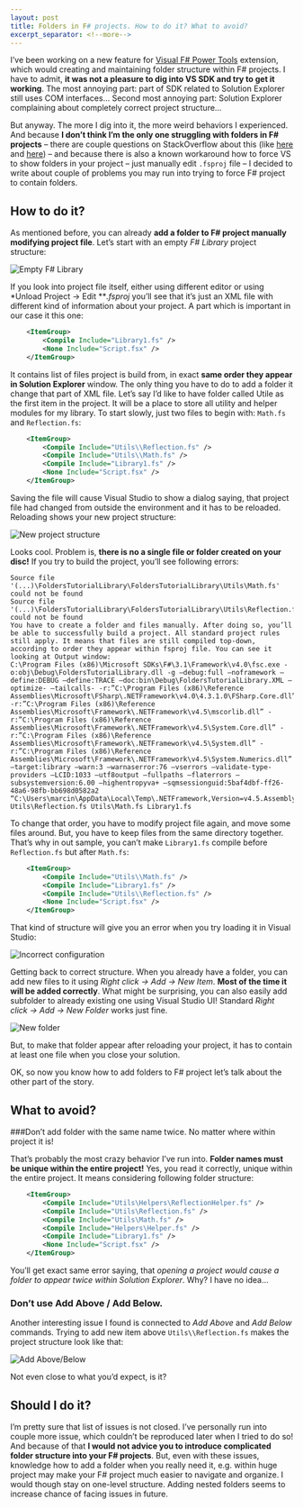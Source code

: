 ```yaml
---
layout: post
title: Folders in F# projects. How to do it? What to avoid?
excerpt_separator: <!--more-->
---
```


I’ve been working on a new feature for [Visual F# Power Tools](https://github.com/fsprojects/VisualFSharpPowerTools) extension, which would creating and maintaining folder structure within F# projects. I have to admit, **it was not a pleasure to dig into VS SDK and try to get it working**. The most annoying part: part of SDK related to Solution Explorer still uses COM interfaces… Second most annoying part: Solution Explorer complaining about completely correct project structure…

<!--more-->

But anyway. The more I dig into it, the more weird behaviors I experienced. And because **I don’t think I’m the only one struggling with folders in F# projects** – there are couple questions on StackOverflow about this (like [here](http://stackoverflow.com/q/5918534/1163867) and [here](http://stackoverflow.com/q/5396465/1163867)) – and because there is also a known workaround how to force VS to show folders in your project – just manually edit `.fsproj` file – I decided to write about couple of problems you may run into trying to force F# project to contain folders.

## How to do it?

As mentioned before, you can already **add a folder to F# project manually modifying project file**. Let’s start with an empty *F# Library* project structure:

![Empty F# Library](../../images/folders-solution-explorer.png)

If you look into project file itself, either using different editor or using *Unload Project -> Edit ***.fsproj* you’ll see that it’s just an XML file with different kind of information about your project. A part which is important in our case it this one:

```xml
    <ItemGroup>
        <Compile Include="Library1.fs" />
        <None Include="Script.fsx" />
    </ItemGroup>
```

It contains list of files project is build from, in exact **same order they appear in Solution Explorer** window. The only thing you have to do to add a folder it change that part of XML file. Let’s say I’d like to have folder called Utile as the first item in the project. It will be a place to store all utility and helper modules for my library. To start slowly, just two files to begin with: `Math.fs` and `Reflection.fs`:

```xml
    <ItemGroup>
        <Compile Include="Utils\\Reflection.fs" />
        <Compile Include="Utils\\Math.fs" />
        <Compile Include="Library1.fs" />
        <None Include="Script.fsx" />
    </ItemGroup>
```

Saving the file will cause Visual Studio to show a dialog saying, that project file had changed from outside the environment and it has to be reloaded. Reloading shows your new project structure:

![New project structure](../../images/folder-WithUtils.png)

Looks cool. Problem is, **there is no a single file or folder created on your disc!** If you try to build the project, you’ll see following errors:

```
Source file '(...)\FoldersTutorialLibrary\FoldersTutorialLibrary\Utils\Math.fs' could not be found
Source file '(...)\FoldersTutorialLibrary\FoldersTutorialLibrary\Utils\Reflection.fs' could not be found
You have to create a folder and files manually. After doing so, you’ll be able to successfully build a project. All standard project rules still apply. It means that files are still compiled top-down, according to order they appear within fsproj file. You can see it looking at Output window:
C:\Program Files (x86)\Microsoft SDKs\F#\3.1\Framework\v4.0\fsc.exe -o:obj\Debug\FoldersTutorialLibrary.dll -g –debug:full –noframework –define:DEBUG –define:TRACE –doc:bin\Debug\FoldersTutorialLibrary.XML –optimize- –tailcalls- -r:”C:\Program Files (x86)\Reference Assemblies\Microsoft\FSharp\.NETFramework\v4.0\4.3.1.0\FSharp.Core.dll” -r:”C:\Program Files (x86)\Reference Assemblies\Microsoft\Framework\.NETFramework\v4.5\mscorlib.dll” -r:”C:\Program Files (x86)\Reference Assemblies\Microsoft\Framework\.NETFramework\v4.5\System.Core.dll” -r:”C:\Program Files (x86)\Reference Assemblies\Microsoft\Framework\.NETFramework\v4.5\System.dll” -r:”C:\Program Files (x86)\Reference Assemblies\Microsoft\Framework\.NETFramework\v4.5\System.Numerics.dll” –target:library –warn:3 –warnaserror:76 –vserrors –validate-type-providers –LCID:1033 –utf8output –fullpaths –flaterrors –subsystemversion:6.00 –highentropyva+ –sqmsessionguid:5baf4dbf-ff26-48a6-98fb-bb698d0582a2 “C:\Users\marcin\AppData\Local\Temp\.NETFramework,Version=v4.5.AssemblyAttributes.fs” Utils\Reflection.fs Utils\Math.fs Library1.fs
```

To change that order, you have to modify project file again, and move some files around. But, you have to keep files from the same directory together. That’s why in out sample, you can’t make `Library1.fs` compile before `Reflection.fs` but after `Math.fs`:

```xml
    <ItemGroup>
        <Compile Include="Utils\\Math.fs" />
        <Compile Include="Library1.fs" />
        <Compile Include="Utils\\Reflection.fs" />
        <None Include="Script.fsx" />
    </ItemGroup>
```

That kind of structure will give you an error when you try loading it in Visual Studio:

![Incorrect configuration](../../images/folders-Incorrect.png)

Getting back to correct structure. When you already have a folder, you can add new files to it using *Right click -> Add -> New Item*. **Most of the time it will be added correctly**. What might be surprising, you can also easily add subfolder to already existing one using Visual Studio UI! Standard *Right click -> Add -> New Folder* works just fine.

![New folder](../../images/folders-NewFolder.png)

But, to make that folder appear after reloading your project, it has to contain at least one file when you close your solution.

OK, so now you know how to add folders to F# project let’s talk about the other part of the story.

## What to avoid?

###Don’t add folder with the same name twice. No matter where within project it is!

That’s probably the most crazy behavior I’ve run into. **Folder names must be unique within the entire project!** Yes, you read it correctly, unique within the entire project. It means considering following folder structure:

```xml
    <ItemGroup>
        <Compile Include="Utils\Helpers\ReflectionHelper.fs" />
        <Compile Include="Utils\Reflection.fs" />
        <Compile Include="Utils\Math.fs" />
        <Compile Include="Helpers\Helper.fs" />
        <Compile Include="Library1.fs" />
        <None Include="Script.fsx" />
    </ItemGroup>
```

You’ll get exact same error saying, that *opening a project would cause a folder to appear twice within Solution Explorer*. Why? I have no idea…

### Don’t use Add Above / Add Below.

Another interesting issue I found is connected to *Add Above* and *Add Below* commands. Trying to add new item above `Utils\\Reflection.fs` makes the project structure look like that:

![Add Above/Below](../../images/folders-AddAbove.png)

Not even close to what you’d expect, is it?


## Should I do it?

I’m pretty sure that list of issues is not closed. I’ve personally run into couple more issue, which couldn’t be reproduced later when I tried to do so! And because of that **I would not advice you to introduce complicated folder structure into your F# projects**. But, even with these issues, knowledge how to add a folder when you really need it, e.g. within huge project may make your F# project much easier to navigate and organize. I would though stay on one-level structure. Adding nested folders seems to increase chance of facing issues in future.